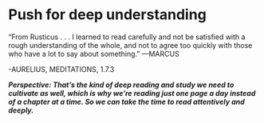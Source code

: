 # Push for deep understanding

“From Rusticus . . . I learned to read carefully and not be satisfied
with a rough understanding of the whole, and not to agree too
quickly with those who have a lot to say about something.” —MARCUS 

-AURELIUS, MEDITATIONS, 1.7.3

***Perspective: That’s the kind of deep reading and study we need to cultivate as well, which is why we’re reading just one page a day instead of a chapter at a time. So we can take the time to read attentively and deeply.***